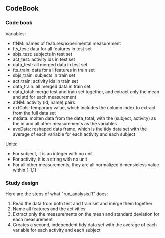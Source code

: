## CodeBook

### Code book

Variables:
* ftNM: names of features/experimental measurement
* fts_test: data for all features in test set
* sbjs_test: subjects in test set
* act_test: activity ids in test set
* data_test: all merged data in test set
* fts_train: data for all features in train set
* sbjs_train: subjects in train set
* act_train: activity ids in train set
* data_train: all merged data in train set
* data_total: merge test and train set together, and extract only the mean and std for each measurement
* atNM: activity (id, name) pairs
* extCols: temporary value, which includes the column index to extract from the full data set
* mtdata: molten data from the data_total, with the (subject, activity) as the id and all other measurements as the variables
* aveData: reshaped data frame, which is the tidy data set with the average of each variable for each activity and each subject

Units: 
* For subject, it is an integer with no unit
* For activity, it is a string with no unit
* For all other measurements, they are all normalized dimensioless value within [-1,1] 

### Study design
Here are the steps of what "run_analysis.R" does:

1. Read the data from both test and train set and merge them together
2. Name all features and the activities
3. Extract only the measurements on the mean and standard deviation for each measurement
4. Creates a second, independent tidy data set with the average of each variable for each activity and each subject

